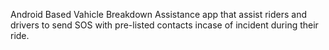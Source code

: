Android Based Vahicle Breakdown Assistance app that assist riders and drivers to send SOS with pre-listed contacts incase of incident during their ride.

